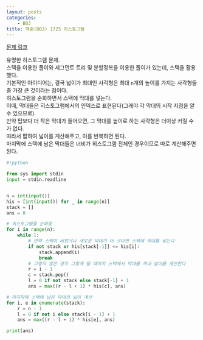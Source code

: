 ```yaml
---
layout: posts
categories:
    - BOJ
title: 백준(BOJ) 1725 히스토그램
---
```


[문제 링크](https://www.acmicpc.net/problem/1725)

유명한 히스토그램 문제.  
스택을 이용한 풀이와 세그먼트 트리 및 분할정복을 이용한 풀이가 있는데, 스택을 활용했다.  
기본적인 아이디어는, 결국 넓이가 최대인 사각형은 최대 `n`개의 높이를 가지는 사각형들 중 가장 큰 것이라는 점이다.  
히스토그램을 순회하면서 스택에 막대를 넣는다.  
이때, 막대들은 히스토그램에서의 인덱스로 표현된다(그래야 각 막대의 시작 지점을 알 수 있으므로).  
만약 탑보다 더 작은 막대가 들어오면, 그 막대를 높이로 하는 사각형은 더이상 커질 수가 없다.  
따라서 팝하여 넓이를 계산해주고, 이를 반복하면 된다.  
마지막에 스택에 남은 막대들은 너비가 히스토그램 전체인 경우이므로 따로 계산해주면 된다.  


```python
#!python

from sys import stdin
input = stdin.readline


n = int(input())
his = [int(input()) for _ in range(n)]
stack = []
ans = 0

# 히스토그램을 순회함
for i in range(n):
    while 1:
        # 만약 스택이 비었거나 새로운 막대가 더 크다면 스택에 막대를 넣는다
        if not stack or his[stack[-1]] <= his[i]:
            stack.append(i)
            break
        # 그렇지 않은 경우 그렇게 될 때까지 스택에서 막대를 꺼내 넓이를 계산한다
        r = i - 1
        c = stack.pop()
        l = 0 if not stack else stack[-1] + 1
        ans = max((r - l + 1) * his[c], ans)

# 마지막에 스택에 남은 막대의 넓이 계산
for i, e in enumerate(stack):
    r = n - 1
    l = 0 if not i else stack[i - 1] + 1
    ans = max((r - l + 1) * his[e], ans)

print(ans)

```
